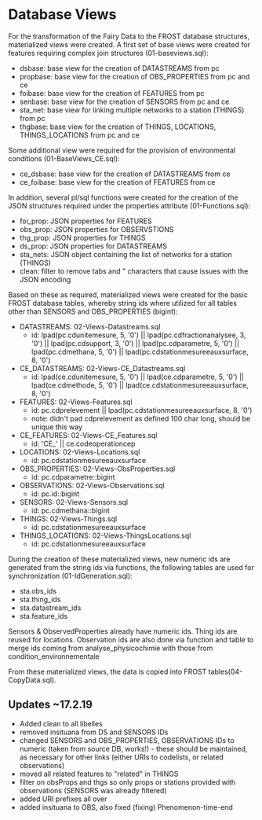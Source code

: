 # Database Views
For the transformation of the Fairy Data to the FROST database structures, materialized views were created. 
A first set of base views were created for features requiring complex join structures (01-baseviews.sql):
- dsbase: base view for the creation of DATASTREAMS from pc
- propbase: base view for the creation of OBS_PROPERTIES from pc and ce
- foibase: base view for the creation of FEATURES from pc
- senbase: base view for the creation of SENSORS from pc and ce
- sta_net: base view for linking multiple networks to a station (THINGS) from pc
- thgbase: base view for the creation of THINGS, LOCATIONS, THINGS_LOCATIONS from pc and ce

Some additional view were required for the provision of environmental conditions (01-BaseViews_CE.sql):
- ce_dsbase: base view for the creation of DATASTREAMS from ce
- ce_foibase: base view for the creation of FEATURES from ce

In addition, several pl/sql functions were created for the creation of the JSON structures required under the properties attribute (01-Functions.sql):
- foi_prop: JSON properties for FEATURES
- obs_prop: JSON properties for OBSERVSTIONS
- thg_prop: JSON properties for THINGS
- ds_prop: JSON properties for DATASTREAMS
- sta_nets: JSON object containing the list of networks for a station (THINGS)
- clean: filter to remove tabs and " characters that cause issues with the JSON encoding

Based on these as required, materialized views were created for the basic FROST database tables, whereby string ids where utilized for all tables other than SENSORS and OBS_PROPERTIES (bigint):
- DATASTREAMS: 02-Views-Datastreams.sql
  - id: lpad(pc.cdunitemesure, 5, '0') || lpad(pc.cdfractionanalysee, 3, '0') || lpad(pc.cdsupport, 3, '0') || 
			lpad(pc.cdparametre, 5, '0') || lpad(pc.cdmethana, 5, '0') || lpad(pc.cdstationmesureeauxsurface, 8, '0')
- CE_DATASTREAMS: 02-Views-CE_Datastreams.sql
  - id: lpad(ce.cdunitemesure, 5, '0') || 
			lpad(ce.cdparametre, 5, '0') || lpad(ce.cdmethode, 5, '0') || lpad(ce.cdstationmesureeauxsurface, 8, '0')
- FEATURES: 02-Views-Features.sql
  - id: pc.cdprelevement || lpad(pc.cdstationmesureeauxsurface, 8, '0') 
  - note: didn't pad cdprelevement as defined 100 char long, should be unique this way
- CE_FEATURES: 02-Views-CE_Features.sql
  - id: 'CE_' || ce.codeoperationcep
- LOCATIONS: 02-Views-Locations.sql
  - id: pc.cdstationmesureeauxsurface
- OBS_PROPERTIES: 02-Views-ObsProperties.sql
  - id: pc.cdparametre::bigint
- OBSERVATIONS: 02-Views-Observations.sql
  - id: pc.id::bigint
- SENSORS: 02-Views-Sensors.sql
  - id: pc.cdmethana::bigint
- THINGS: 02-Views-Things.sql
  - id: pc.cdstationmesureeauxsurface
- THINGS_LOCATIONS: 02-Views-ThingsLocations.sql
  - id: pc.cdstationmesureeauxsurface


During the creation of these materialized views, new numeric ids are generated from the string ids via functions, the following tables are used for synchronization (01-IdGeneration.sql):
- sta.obs_ids 
- sta.thing_ids
- sta.datastream_ids
- sta.feature_ids

Sensors & ObservedProperties already have numeric ids. Thing ids are reused for locations. Observation ids are also done via function and table to merge ids coming from analyse_physicochimie with those from condition_environnementale 

From these materialized views, the data is copied into FROST tables(04-CopyData.sql).

## Updates ~17.2.19
- Added clean to all libelles
- removed insituana from DS and SENSORS IDs
- changed SENSORS and OBS_PROPERTIES, OBSERVATIONS IDs to numeric (taken from source DB, works!) - these should be maintained, as necessary for other links (either URIs to codelists, or related observations)
- moved all related features to "related" in THINGS
- filter on obsProps and thgs so only props or stations provided with observations (SENSORS was already filtered)
- added URI prefixes all over
- added insituana to OBS, also fixed (fixing) Phenomenon-time-end

